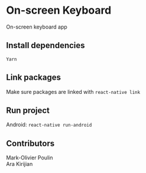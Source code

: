 # On-screen Keyboard
On-screen keyboard app 

## Install dependencies

``` Yarn ```

## Link packages
Make sure packages are linked with ``` react-native link ```

## Run project
Android: ``` react-native run-android ```

## Contributors

Mark-Olivier Poulin <br/>
Ara Kirijian
